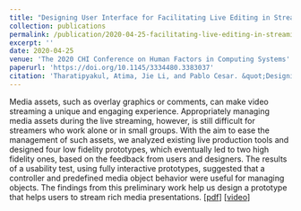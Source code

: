```yaml
---
title: "Designing User Interface for Facilitating Live Editing in Streaming"
collection: publications
permalink: /publication/2020-04-25-facilitating-live-editing-in-streaming
excerpt: ''
date: 2020-04-25
venue: 'The 2020 CHI Conference on Human Factors in Computing Systems'
paperurl: 'https://doi.org/10.1145/3334480.3383037'
citation: 'Tharatipyakul, Atima, Jie Li, and Pablo Cesar. &quot;Designing User Interface for Facilitating Live Editing in Streaming.&quot; <i>Extended Abstracts of the 2020 CHI Conference on Human Factors in Computing Systems</i>. 2020.'
---
```

Media assets, such as overlay graphics or comments, can make video streaming a unique and engaging experience. Appropriately managing media assets during the live streaming, however, is still difficult for streamers who work alone or in small groups. With the aim to ease the management of such assets, we analyzed existing live production tools and designed four low fidelity prototypes, which eventually led to two high fidelity ones, based on the feedback from users and designers. The results of a usability test, using fully interactive prototypes, suggested that a controller and predefined media object behavior were useful for managing objects. The findings from this preliminary work help us design a prototype that helps users to stream rich media presentations. [[pdf](https://doi.org/10.1145/3334480.3383037?cid=99659116563)] [[video](https://youtu.be/VrbYwSsnuKo)]
